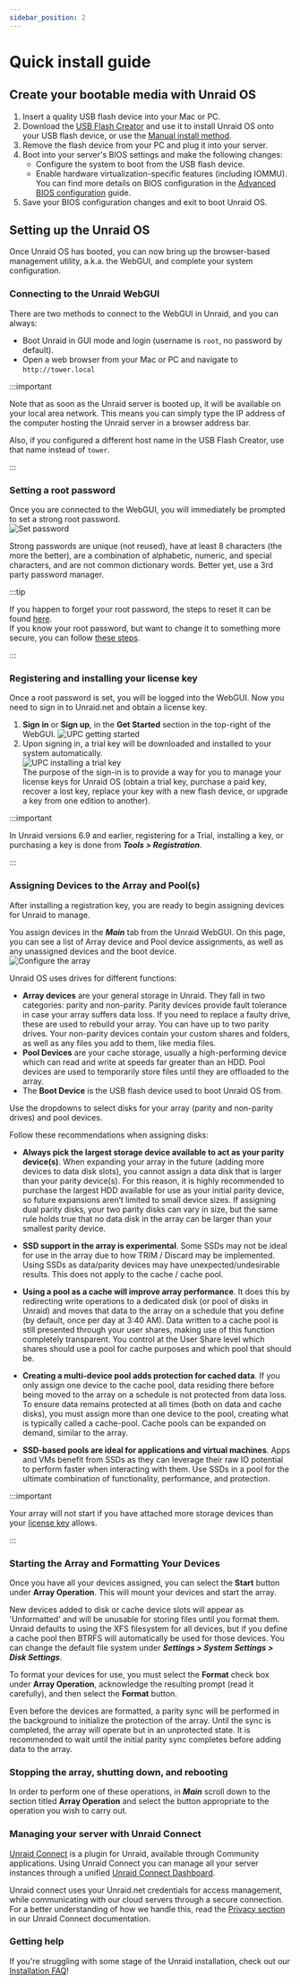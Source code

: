 ```yaml
---
sidebar_position: 2
---
```


# Quick install guide

## Create your bootable media with Unraid OS

1. Insert a quality USB flash device into your Mac or PC.
2. Download the [USB Flash Creator](https://unraid.net/download) and use it to install Unraid OS onto your USB flash device, or use the [Manual install method](./manual-install-method.md).
3. Remove the flash device from your PC and plug it into your server.
4. Boot into your server's BIOS settings and make the following changes:
    * Configure the system to boot from the USB flash device.
    * Enable hardware virtualization-specific features (including IOMMU).  
    You can find more details on BIOS configuration in the [Advanced BIOS configuration](./advanced-bios-config.md) guide.
5. Save your BIOS configuration changes and exit to boot Unraid OS.

## Setting up the Unraid OS

Once Unraid OS has booted, you can now bring up the browser-based management utility, a.k.a. the WebGUI, and complete your system configuration.

### Connecting to the Unraid WebGUI

There are two methods to connect to the WebGUI in Unraid, and you can always:

* Boot Unraid in GUI mode and login (username is `root`, no password by default).
* Open a web browser from your Mac or PC and navigate to `http://tower.local`

:::important

Note that as soon as the Unraid server is booted up, it will be available on your local area network. This means you can simply type  the IP address of the computer hosting the Unraid server in a browser address bar.

Also, if you configured a different host name in the USB Flash Creator, use that name instead of `tower`.

:::

### Setting a root password

Once you are connected to the WebGUI, you will immediately be prompted to set a strong root password.  
![Set password](../assets/Set_root_password.png)

Strong passwords are unique (not reused), have at least 8 characters (the more the better), are a combination of alphabetic, numeric, and special characters, and are not common dictionary words. Better yet, use a 3rd party password manager.

<!-- Later on, if you need to change the password, you can follow [these instructions]()-->

:::tip

If you happen to forget your root password, the steps to reset it can be found [here](../manual/users/reset-password.md).  
If you know your root password, but want to change it to something more secure, you can follow [these steps](../manual/users/manage-user.md#modify-a-user-account).

:::

### Registering and installing your license key

Once a root password is set, you will be logged into the WebGUI. Now you need to sign in to Unraid.net and obtain a license key.

1. **Sign in** or **Sign up**, in the **Get Started** section in the top-right of the WebGUI.
  ![UPC getting started](../assets/Upc_get_started.png)
2. Upon signing in, a trial key will be downloaded and installed to your system automatically.  
  ![UPC installing a trial key](../assets/Upc_install_trial_key.png)  
The purpose of the sign-in is to provide a way for you to manage your license keys for Unraid OS (obtain a trial key, purchase a paid key, recover a lost key, replace your key with a new flash device, or upgrade a key from one edition to another).

:::important

In Unraid versions 6.9 and earlier, registering for a Trial, installing a key, or purchasing a key is done from ***Tools > Registration***.

:::

### Assigning Devices to the Array and Pool(s)

After installing a registration key, you are ready to begin assigning devices for Unraid to manage.

You assign devices in the ***Main*** tab from the Unraid WebGUI. On this page, you can see a list of Array device and Pool device assignments, as well as any unassigned devices and the boot device.  
![Configure the array](../assets/Configuringarray1.png)

Unraid OS uses drives for different functions:

* **Array devices** are your general storage in Unraid. They fall in two categories: parity and non-parity. Parity devices provide fault tolerance in case your array suffers data loss. If you need to replace a faulty drive, these are used to rebuild your array. You can have up to two parity drives.  Your non-parity devices contain your custom shares and folders, as well as any files you add to them, like media files.
* **Pool Devices** are your cache storage, usually a high-performing device which can read and write at speeds far greater than an HDD. Pool devices are used to temporarily store files until they are offloaded to the array.
* The **Boot Device** is the USB flash device used to boot Unraid OS from.

Use the dropdowns to select disks for your array (parity and non-parity drives) and pool devices.

Follow these recommendations when assigning disks:

* **Always pick the largest storage device available to act as your parity device(s)**. When expanding your array in the future (adding more devices to data disk slots), you cannot assign a data disk that is larger than your parity device(s). For this reason, it is highly recommended to purchase the largest HDD available for use as your initial parity device, so future expansions aren’t limited to small device sizes. If assigning dual parity disks, your two parity disks can vary in size, but the same rule holds true that no data disk in the array can be larger than your smallest parity device.

* **SSD support in the array is experimental**. Some SSDs may not be ideal for use in the array due to how TRIM / Discard may be implemented. Using SSDs as data/parity devices may have unexpected/undesirable results. This does not apply to the cache / cache pool.

* **Using a pool as a cache will improve array performance**. It does this by redirecting write operations to a dedicated disk (or pool of disks in Unraid) and moves that data to the array on a schedule that you define (by default, once per day at 3:40 AM). Data written to a cache pool is still presented through your user shares, making use of this function completely transparent. You control at the User Share level which shares should use a pool for cache purposes and which pool that should be.

* **Creating a multi-device pool adds protection for cached data**. If you only assign one device to the cache pool, data residing there before being moved to the array on a schedule is not protected from data loss. To ensure data remains protected at all times (both on data and cache disks), you must assign more than one device to the pool, creating what is typically called a cache-pool. Cache pools can be expanded on demand, similar to the array.

* **SSD-based pools are ideal for applications and virtual machines**. Apps and VMs benefit from SSDs as they can leverage their raw IO potential to perform faster when interacting with them. Use SSDs in a pool for the ultimate combination of functionality, performance, and protection.

:::important

Your array will not start if you have attached more storage devices than your [license key](https://unraid.net/pricing) allows.

:::

### Starting the Array and Formatting Your Devices

Once you have all your devices assigned, you can select the **Start** button under **Array Operation**. This will mount your devices and start the array.

New devices added to disk or cache device slots will appear as 'Unformatted' and will be unusable for storing files until you format them. Unraid defaults to using the XFS filesystem for all devices, but if you define a cache pool then BTRFS will automatically be used for those devices. You can change the default file system under ***Settings > System Settings > Disk Settings***.

To format your devices for use, you must select the **Format** check box under **Array Operation**, acknowledge the resulting prompt (read it carefully), and then select the **Format** button.

Even before the devices are formatted, a parity sync will be performed in the background to initialize the protection of the array. Until the sync is completed, the array will operate but in an unprotected state. It is recommended to wait until the initial parity sync completes before adding data to the array.

### Stopping the array, shutting down, and rebooting

In order to perform one of these operations, in ***Main*** scroll down to the section titled **Array Operation** and select the button appropriate to the operation you wish to carry out.

### Managing your server with Unraid Connect

[Unraid Connect](/connect/index.md) is a plugin for Unraid, available through Community applications. Using Unraid Connect you can manage all your server instances through a unified [Unraid Connect Dashboard](https://connect.myunraid.net/).

Unraid connect uses your Unraid.net credentials for access management, while communicating with our cloud servers through a secure connection. For a better understanding of how we handle this, read the [Privacy section](/connect/privacy.md) in our Unraid Connect documentation.

### Getting help

If you're struggling with some stage of the Unraid installation, check out our [Installation FAQ](../faq/installation.md)!
